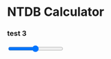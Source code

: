 <h1> NTDB Calculator </h1>

<h3> test 3 </h3>
<div class="slidecontainer">
  <input type="range" min="1" max="100" value="50" class="slider" id="myRange">
</div>